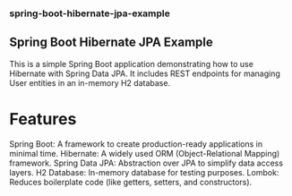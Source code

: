 ### spring-boot-hibernate-jpa-example

## Spring Boot Hibernate JPA Example
This is a simple Spring Boot application demonstrating how to use Hibernate with Spring Data JPA. It includes REST endpoints for managing User entities in an in-memory H2 database.

# Features
Spring Boot: A framework to create production-ready applications in minimal time.
Hibernate: A widely used ORM (Object-Relational Mapping) framework.
Spring Data JPA: Abstraction over JPA to simplify data access layers.
H2 Database: In-memory database for testing purposes.
Lombok: Reduces boilerplate code (like getters, setters, and constructors).
